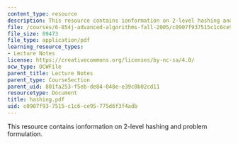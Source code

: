 ```yaml
---
content_type: resource
description: This resource contains ionformation on 2-level hashing and problem formulation.
file: /courses/6-854j-advanced-algorithms-fall-2005/c0907f937515c1c6ce95775d6f3f4adb_hashing.pdf
file_size: 89473
file_type: application/pdf
learning_resource_types:
- Lecture Notes
license: https://creativecommons.org/licenses/by-nc-sa/4.0/
ocw_type: OCWFile
parent_title: Lecture Notes
parent_type: CourseSection
parent_uid: 801fa253-f5eb-de84-048e-e39c0b02cd11
resourcetype: Document
title: hashing.pdf
uid: c0907f93-7515-c1c6-ce95-775d6f3f4adb
---
```

This resource contains ionformation on 2-level hashing and problem formulation.